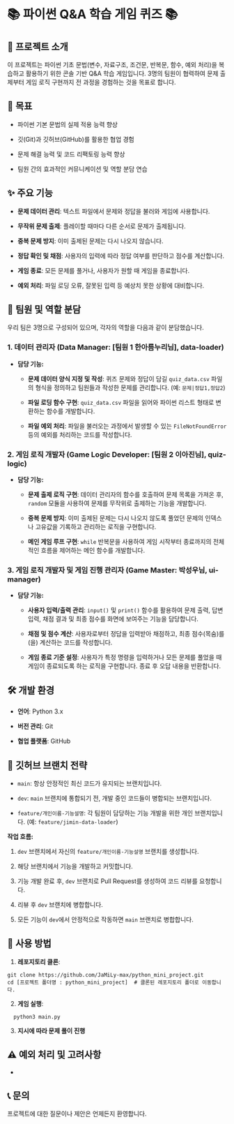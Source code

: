 # 📚 파이썬 Q&A 학습 게임 퀴즈 📚

## 🚀 프로젝트 소개

이 프로젝트는 파이썬 기초 문법(변수, 자료구조, 조건문, 반복문, 함수, 예외 처리)을 복습하고 활용하기 위한 콘솔 기반 Q&A 학습 게임입니다. 3명의 팀원이 협력하여 문제 출제부터 게임 로직 구현까지 전 과정을 경험하는 것을 목표로 합니다.

## 🎯 목표

* 파이썬 기본 문법의 실제 적용 능력 향상

* 깃(Git)과 깃허브(GitHub)를 활용한 협업 경험

* 문제 해결 능력 및 코드 리팩토링 능력 향상

* 팀원 간의 효과적인 커뮤니케이션 및 역할 분담 연습

## ✨ 주요 기능

* **문제 데이터 관리**: 텍스트 파일에서 문제와 정답을 불러와 게임에 사용합니다.

* **무작위 문제 출제**: 플레이할 때마다 다른 순서로 문제가 출제됩니다.

* **중복 문제 방지**: 이미 출제된 문제는 다시 나오지 않습니다.

* **정답 확인 및 채점**: 사용자의 입력에 따라 정답 여부를 판단하고 점수를 계산합니다.

* **게임 종료**: 모든 문제를 풀거나, 사용자가 원할 때 게임을 종료합니다.

* **예외 처리**: 파일 로딩 오류, 잘못된 입력 등 예상치 못한 상황에 대비합니다.

## 👥 팀원 및 역할 분담

우리 팀은 3명으로 구성되어 있으며, 각자의 역할을 다음과 같이 분담했습니다.

### 1. 데이터 관리자 (Data Manager: [팀원 1 한아름누리님], data-loader)

* **담당 기능:**

  * **문제 데이터 양식 지정 및 작성**: 퀴즈 문제와 정답이 담길 `quiz_data.csv` 파일의 형식을 정의하고 팀원들과 작성한 문제를 관리합니다. (예: `문제|정답1,정답2`)

  * **파일 로딩 함수 구현**: `quiz_data.csv` 파일을 읽어와 파이썬 리스트 형태로 변환하는 함수를 개발합니다.

  * **파일 예외 처리**: 파일을 불러오는 과정에서 발생할 수 있는 `FileNotFoundError` 등의 예외를 처리하는 코드를 작성합니다.

### 2. 게임 로직 개발자 (Game Logic Developer: [팀원 2 이아진님], quiz-logic)

* **담당 기능:**

  * **문제 출제 로직 구현**: 데이터 관리자의 함수를 호출하여 문제 목록을 가져온 후, `random` 모듈을 사용하여 문제를 무작위로 출제하는 기능을 개발합니다.

  * **중복 문제 방지**: 이미 출제된 문제는 다시 나오지 않도록 풀었던 문제의 인덱스나 고유값을 기록하고 관리하는 로직을 구현합니다.

  * **메인 게임 루프 구현**: `while` 반복문을 사용하여 게임 시작부터 종료까지의 전체적인 흐름을 제어하는 메인 함수를 개발합니다.

### 3. 게임 로직 개발자 및 게임 진행 관리자 (Game Master: 박성우님, ui-manager)

* **담당 기능:**

  * **사용자 입력/출력 관리**: `input()` 및 `print()` 함수를 활용하여 문제 출력, 답변 입력, 채점 결과 및 최종 점수를 화면에 보여주는 기능을 담당합니다.

  * **채점 및 점수 계산**: 사용자로부터 정답을 입력받아 채점하고, 최종 점수(목숨)를(을) 계산하는 코드를 작성합니다.

  * **게임 종료 기준 설정**: 사용자가 특정 명령을 입력하거나 모든 문제를 풀었을 때 게임이 종료되도록 하는 로직을 구현합니다. 종료 후 오답 내용을 반환합니다.

## 🛠️ 개발 환경

* **언어**: Python 3.x

* **버전 관리**: Git

* **협업 플랫폼**: GitHub

## 📝 깃허브 브랜치 전략

* `main`: 항상 안정적인 최신 코드가 유지되는 브랜치입니다.

* `dev`: `main` 브랜치에 통합되기 전, 개발 중인 코드들이 병합되는 브랜치입니다.

* `feature/개인이름-기능설명`: 각 팀원이 담당하는 기능 개발을 위한 개인 브랜치입니다. (예: `feature/jimin-data-loader`)

**작업 흐름:**

1. `dev` 브랜치에서 자신의 `feature/개인이름-기능설명` 브랜치를 생성합니다.

2. 해당 브랜치에서 기능을 개발하고 커밋합니다.

3. 기능 개발 완료 후, `dev` 브랜치로 Pull Request를 생성하여 코드 리뷰를 요청합니다.

4. 리뷰 후 `dev` 브랜치에 병합합니다.

5. 모든 기능이 `dev`에서 안정적으로 작동하면 `main` 브랜치로 병합합니다.

## 🚀 사용 방법

1. **레포지토리 클론**:

```
git clone https://github.com/JaMiLy-max/python_mini_project.git
cd [프로젝트 폴더명 : python_mini_project]  # 클론된 레포지토리 폴더로 이동합니다.
```

2. **게임 실행**:
```
  python3 main.py  
```
3. **지시에 따라 문제 풀이 진행**

## ⚠️ 예외 처리 및 고려사항

* 

## 📞 문의

프로젝트에 대한 질문이나 제안은 언제든지 환영합니다.
